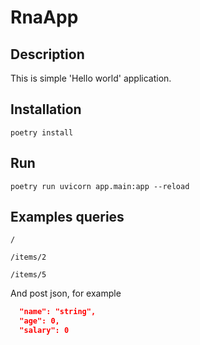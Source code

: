 # RnaApp

## Description
This is simple 'Hello world' application.

## Installation
``poetry install``

## Run
``poetry run uvicorn app.main:app --reload``

## Examples queries
``/``

``/items/2``

``/items/5``

And post json, for example 
```json
  "name": "string",
  "age": 0,
  "salary": 0

